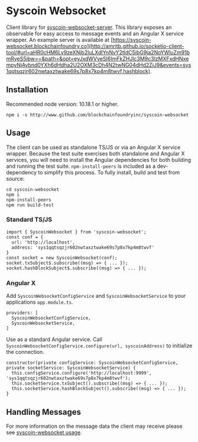 # Syscoin Websocket
Client library for [syscoin-websocket-server](https://github.com/blockchainfoundryinc/syscoin-websocket-server). This library exposes an observable for easy access to message events and an Angular X service wrapper. An example server is available at [https://syscoin-websocket.blockchainfoundry.co](http://amritb.github.io/socketio-client-tool/#url=aHR0cHM6Ly9zeXNjb2luLXdlYnNvY2tldC5ibG9ja2NoYWluZm91bmRyeS5jbw==&path=&opt=eyJxdWVyeSI6ImFkZHJlc3M9c3lzMXFxdHNxempyNjAybnd0YXh6dHdha2U2OXM3cDh4N2twNG04dHd2ZiJ9&events=sys1qqtsqzjr602nwtaxztwake69s7p8x7kp4m8twvf,hashblock).

Installation
------------
Recommended node version: 10.18.1 or higher.
```
npm i -s http://www.github.com/blockchainfoundryinc/syscoin-websocket
```


Usage
-------------
The client can be used as standalone TS/JS or via an Angular X service wrapper. 
Because the test suite exercises both standalone and Angular X services, you will need 
to install the Angular dependencies for both building and running the test suite. `npm-install-peers` is 
included as a dev-dependency to simplify this process. To fully install, build and 
test from source:

```
cd syscoin-websocket
npm i
npm-install-peers
npm run build-test
```

### Standard TS/JS
```
import { SyscoinWebsocket } from 'syscoin-websocket';
const conf = {
  url: 'http://localhost',
  address: 'sys1qqtsqzjr602nwtaxztwake69s7p8x7kp4m8twvf'
}
const socket = new SyscoinWebsocket(conf);
socket.txSubject$.subscribe((msg) => { ... });
socket.hashBlockSubject$.subscribe((msg) => { ... });
```

### Angular X
Add `SyscoinWebsocketConfigService` and `SyscoinWebsocketService` to your applications `app.module.ts`.
```
providers: [
  SyscoinWebsocketConfigService,
  SyscoinWebsocketService,
]
```

Use as a standard Angular service. Call `SyscoinWebsocketConfigService.configure(url, syscoinAddress)` to initialize the connection.
```
constructor(private configService: SyscoinWebsocketConfigService, private socketService: SyscoinWebsocketService) {
  this.configService.configure('http://localhost:9999', 'sys1qqtsqzjr602nwtaxztwake69s7p8x7kp4m8twvf');
  this.socketService.txSubject().subscribe((msg) => { ... });
  this.socketService.hashBlockSubject().subscribe((msg) => { ... });
}
```

Handling Messages
-------------
For more information on the message data the client may receive please see [syscoin-websocket usage](https://github.com/blockchainfoundryinc/syscoin-websocket-server#sample-output).
